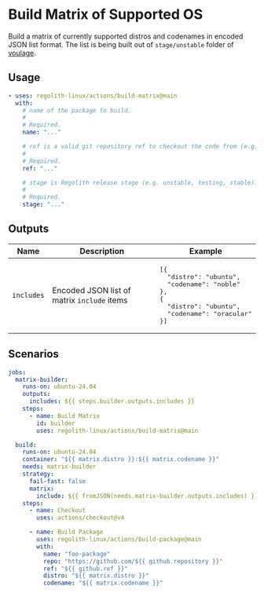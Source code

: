 # Build Matrix of Supported OS

Build a matrix of currently supported distros and codenames in encoded JSON list
format. The list is being built out of `stage/unstable` folder of [voulage].

## Usage

```yaml
- uses: regolith-linux/actions/build-matrix@main
  with:
    # name of the package to build.
    #
    # Required.
    name: "..."

    # ref is a valid git repository ref to checkout the code from (e.g. branch, tag, or hash).
    #
    # Required.
    ref: "..."

    # stage is Regolith release stage (e.g. unstable, testing, stable).
    #
    # Required.
    stage: "..."
```

## Outputs

| Name | Description | Example |
|------|-------------|---------|
| `includes` | Encoded JSON list of matrix `include` items | <pre>[{<br>&emsp;&emsp;"distro": "ubuntu",<br>&emsp;&emsp;"codename": "noble"<br>}, {<br>&emsp;&emsp;"distro": "ubuntu",<br>&emsp;&emsp;"codename": "oracular"<br>}]</pre> |

## Scenarios

```yaml
jobs:
  matrix-builder:
    runs-on: ubuntu-24.04
    outputs:
      includes: ${{ steps.builder.outputs.includes }}
    steps:
      - name: Build Matrix
        id: builder
        uses: regolith-linux/actions/build-matrix@main

  build:
    runs-on: ubuntu-24.04
    container: "${{ matrix.distro }}:${{ matrix.codename }}"
    needs: matrix-builder
    strategy:
      fail-fast: false
      matrix:
        include: ${{ fromJSON(needs.matrix-builder.outputs.includes) }}
    steps:
      - name: Checkout
        uses: actions/checkout@v4

      - name: Build Package
        uses: regolith-linux/actions/build-package@main
        with:
          name: "foo-package"
          repo: "https://github.com/${{ github.repository }}"
          ref: "${{ github.ref }}"
          distro: "${{ matrix.distro }}"
          codename: "${{ matrix.codename }}"
```

[voulage]: https://github.com/regolith-linux/voulage/

